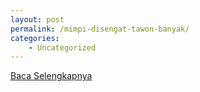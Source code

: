 ```yaml
---
layout: post
permalink: /mimpi-disengat-tawon-banyak/
categories:
    - Uncategorized
---
```


[Baca Selengkapnya](/10)
